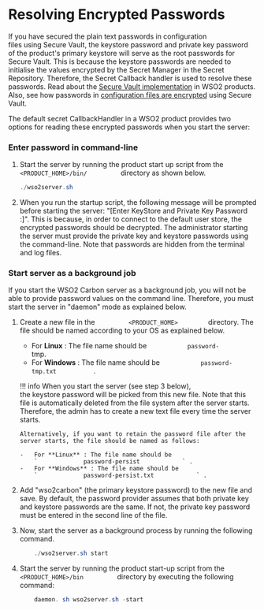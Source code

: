 # Resolving Encrypted Passwords

If you have secured the plain text passwords in configuration
files using Secure Vault, the keystore password and private key password
of the product's primary keystore will serve as the root passwords for
Secure Vault. This is because the keystore passwords are needed to
initialise the values encrypted by the Secret Manager in the Secret
Repository. Therefore, the Secret Callback handler is used to resolve
these passwords. Read about the [Secure Vault
implementation](../../administer/securing-passwords-in-configuration-files) in WSO2
products. Also, see how passwords in [configuration files are
encrypted](../../administer/encrypting-passwords-with-cipher-tool) using Secure Vault.

The default secret CallbackHandler in a WSO2 product provides two
options for reading these encrypted passwords when you start the server:

### Enter password in command-line

1.  Start the server by running the product start up script from the
    `           <PRODUCT_HOME>/bin/          ` directory as shown below.

    ``` java
    ./wso2server.sh 
    ```

2.  When you run the startup script, the following message will be
    prompted before starting the server: "\[Enter KeyStore and Private
    Key Password :\]". This is because, in order to connect to the
    default user store, the encrypted passwords should be decrypted. The
    administrator starting the server must provide the private key and
    keystore passwords using the command-line. Note that passwords are
    hidden from the terminal and log files.

### Start server as a background job

If you start the WSO2 Carbon server as a background job, you will not be
able to provide password values on the command line. Therefore, you must
start the server in "daemon" mode as explained below.

1.  Create a new file in the `          <PRODUCT_HOME>         `
    directory. The file should be named according to your OS as
    explained below.
    -   For **Linux** : The file name should be
        `            password-           ` tmp.
    -   For **Windows** : The file name should be
        `            password-tmp.txt           ` .

    !!! info 
        When you start the server (see step 3 below), the keystore password
        will be picked from this new file. Note that this file is
        automatically deleted from the file system after the server starts.
        Therefore, the admin has to create a new text file every time the
        server starts.

        Alternatively, if you want to retain the password file after the
        server starts, the file should be named as follows:

        -   For **Linux** : The file name should be
            `             password-persist            ` .
        -   For **Windows** : The file name should be
            `             password-persist.txt            ` .

2.  Add "wso2carbon" (the primary keystore password) to the new file and
    save. By default, the password provider assumes that both private
    key and keystore passwords are the same. If not, the private key
    password must be entered in the second line of the file.
    
3.  Now, start the server as a background process by running the
    following command.

    ``` java
        ./wso2server.sh start
    ```

4.  Start the server by running the product start-up script from the
    `           <PRODUCT_HOME>/bin          ` directory by executing the
    following command:

    ``` java
        daemon. sh wso2server.sh -start
    ```
